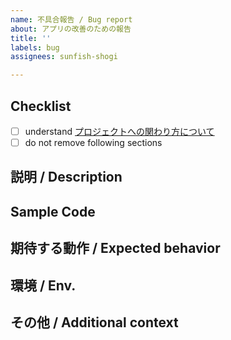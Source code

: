 ```yaml
---
name: 不具合報告 / Bug report
about: アプリの改善のための報告
title: ''
labels: bug
assignees: sunfish-shogi

---
```


## Checklist

- [ ] understand [プロジェクトへの関わり方について](https://github.com/sunfish-shogi/electron-shogi/wiki/%E3%83%97%E3%83%AD%E3%82%B8%E3%82%A7%E3%82%AF%E3%83%88%E3%81%B8%E3%81%AE%E9%96%A2%E3%82%8F%E3%82%8A%E6%96%B9%E3%81%AB%E3%81%A4%E3%81%84%E3%81%A6)
- [ ] do not remove following sections

## 説明 / Description

<!--
明確かつ簡潔な説明を書いてください。
A clear and concise description of what the bug is.
-->

## Sample Code

<!--
再現用のコード / Sample codes for reproducing the behavior:
-->

## 期待する動作 / Expected behavior

<!--
期待する動作を明確かつ簡潔に述べてください。
A clear and concise description of what you expected to happen.
-->

## 環境 / Env.

## その他 / Additional context

<!--
その他に記述すべきことがある場合はここに記入してください。
Add any other context about the problem here.
-->

